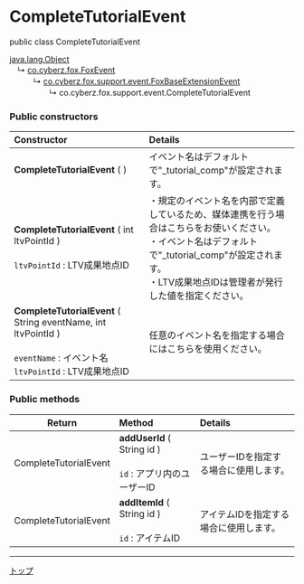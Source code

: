 # CompleteTutorialEvent

public class CompleteTutorialEvent

[java.lang.Object](https://developer.android.com/reference/java/lang/Object.html)<br>
　↳&nbsp;[co.cyberz.fox.FoxEvent](https://github.com/cyber-z/public-fox-android-sdk/blob/master/4.x/lang/ja/doc/sdk_api/README.md#foxevent)<br>
　　　↳&nbsp;[co.cyberz.fox.support.event.FoxBaseExtensionEvent](./FoxBaseExtensionEvent.md)<br>
　　　　　↳&nbsp;co.cyberz.fox.support.event.CompleteTutorialEvent

### Public constructors

|**Constructor**|**Details**|
|:---|:---|
|**CompleteTutorialEvent** ( )|イベント名はデフォルトで"_tutorial_comp"が設定されます。|
|**CompleteTutorialEvent** ( int ltvPointId ) <br><br> `ltvPointId` : LTV成果地点ID|・規定のイベント名を内部で定義しているため、媒体連携を行う場合はこちらをお使いください。<br>・イベント名はデフォルトで"_tutorial_comp"が設定されます。<br>・LTV成果地点IDは管理者が発行した値を指定ください。|
|**CompleteTutorialEvent** ( String eventName, int ltvPointId ) <br><br> `eventName` : イベント名<br>`ltvPointId` : LTV成果地点ID|任意のイベント名を指定する場合にはこちらを使用ください。|


### Public methods

|**Return**|**Method**|**Details**|
|:---:|:---|:---|
|CompleteTutorialEvent|**addUserId** ( String id )<br><br>`id` : アプリ内のユーザーID|ユーザーIDを指定する場合に使用します。|
|CompleteTutorialEvent|**addItemId** ( String id )<br><br>`id` : アイテムID|アイテムIDを指定する場合に使用します。|


---
[トップ](../../README.md)
